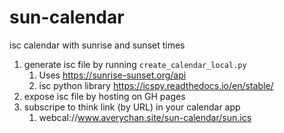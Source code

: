 # sun-calendar
isc calendar with sunrise and sunset times

1. generate isc file by running `create_calendar_local.py`
    1. Uses https://sunrise-sunset.org/api
    2. isc python library https://icspy.readthedocs.io/en/stable/
3. expose isc file by hosting on GH pages
4. subscripe to think link (by URL) in your calendar app
    1. webcal://www.averychan.site/sun-calendar/sun.ics
